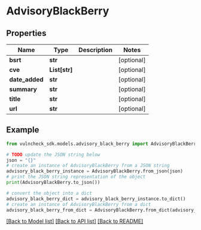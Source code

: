 # AdvisoryBlackBerry


## Properties

Name | Type | Description | Notes
------------ | ------------- | ------------- | -------------
**bsrt** | **str** |  | [optional] 
**cve** | **List[str]** |  | [optional] 
**date_added** | **str** |  | [optional] 
**summary** | **str** |  | [optional] 
**title** | **str** |  | [optional] 
**url** | **str** |  | [optional] 

## Example

```python
from vulncheck_sdk.models.advisory_black_berry import AdvisoryBlackBerry

# TODO update the JSON string below
json = "{}"
# create an instance of AdvisoryBlackBerry from a JSON string
advisory_black_berry_instance = AdvisoryBlackBerry.from_json(json)
# print the JSON string representation of the object
print(AdvisoryBlackBerry.to_json())

# convert the object into a dict
advisory_black_berry_dict = advisory_black_berry_instance.to_dict()
# create an instance of AdvisoryBlackBerry from a dict
advisory_black_berry_from_dict = AdvisoryBlackBerry.from_dict(advisory_black_berry_dict)
```
[[Back to Model list]](../README.md#documentation-for-models) [[Back to API list]](../README.md#documentation-for-api-endpoints) [[Back to README]](../README.md)


